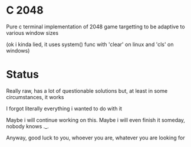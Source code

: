 # C 2048
Pure c terminal implementation of 2048 game
targetting to be adaptive to various window sizes

(ok i kinda lied, it uses system() func with 'clear' on linux and 'cls' on windows)

# Status
Really raw, has a lot of questionable solutions but,
at least in some circumstances, it works

I forgot literally everything i wanted to do with it

Maybe i will continue working on this.
Maybe i will even finish it someday, nobody knows ._.

Anyway, good luck to you, whoever you are, whatever you are looking for
